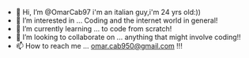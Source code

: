 - 👋 Hi, I’m @OmarCab97 i'm an italian guy,i'm 24 yrs old:))
- 👀 I’m interested in ... Coding and the internet world in general!
- 🌱 I’m currently learning ... to code from scratch!
- 💞️ I’m looking to collaborate on ... anything that might involve coding!!
- 📫 How to reach me ... omar.cab950@gmail.com !!!

<!---
OmarCab97/OmarCab97 is a ✨ special ✨ repository because its `README.md` (this file) appears on your GitHub profile.
You can click the Preview link to take a look at your changes.
--->
